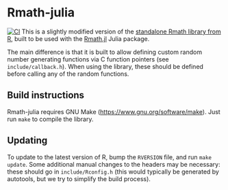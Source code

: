 Rmath-julia
===========

[![CI](https://github.com/JuliaStats/Rmath-julia/actions/workflows/CI.yml/badge.svg)](https://github.com/JuliaStats/Rmath-julia/actions/workflows/CI.yml)
This is a slightly modified version of the [standalone Rmath library from R](https://cran.r-project.org/doc/manuals/r-release/R-admin.html#The-standalone-Rmath-library), built to be
used with the [Rmath.jl](https://github.com/JuliaStats/Rmath.jl) Julia package.

The main difference is that it is built to allow defining custom random number generating
functions via C function pointers (see `include/callback.h`). When using the library,
these should be defined before calling any of the random functions.

Build instructions
------------------

Rmath-julia requires GNU Make (https://www.gnu.org/software/make). Just run
`make` to compile the library.

Updating
--------

To update to the latest version of R, bump the `RVERSION` file, and run `make
update`. Some additional manual changes to the headers may be necessary: these should go
in `include/Rconfig.h` (this would typically be generated by autotools, but we try to
simplify the build process).
